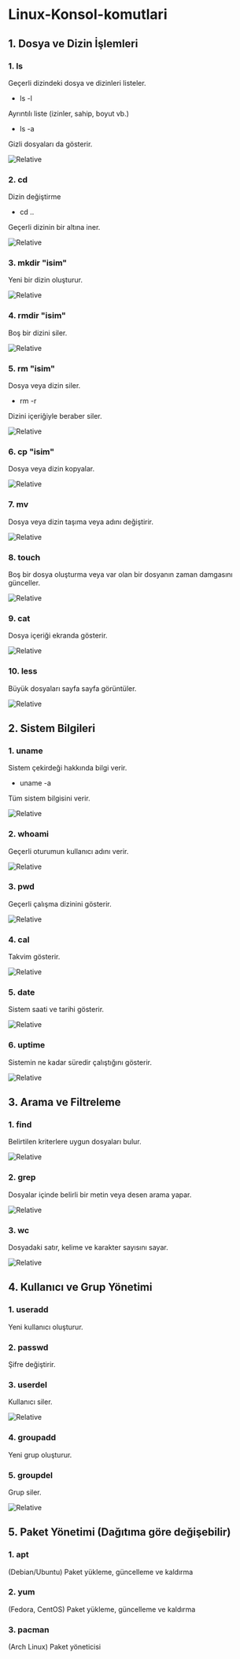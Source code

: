 # Linux-Konsol-komutlari
## 1. Dosya ve Dizin İşlemleri
### 1. ls

   Geçerli dizindeki dosya ve dizinleri listeler. 
   + ls -l
   
   Ayrıntılı liste (izinler, sahip, boyut vb.)
   + ls -a

   Gizli dosyaları da gösterir.

   ![Relative](/gorseller/1.png)
   
### 2. cd
Dizin değiştirme

+ cd ..

Geçerli dizinin bir altına iner.

![Relative](/gorseller/2.png)

### 3. mkdir "isim"
Yeni bir dizin oluşturur.

![Relative](/gorseller/3.png)

### 4. rmdir "isim"
Boş bir dizini siler.

![Relative](/gorseller/4.png)

### 5. rm "isim"
Dosya veya dizin siler.

+ rm -r

Dizini içeriğiyle beraber siler.

![Relative](/gorseller/5.png)

### 6. cp "isim"
Dosya veya dizin kopyalar.

![Relative](/gorseller/6.png)

### 7. mv
Dosya veya dizin taşıma veya adını değiştirir.

![Relative](/gorseller/7.png)

### 8. touch
Boş bir dosya oluşturma veya var olan bir dosyanın zaman damgasını günceller.

![Relative](/gorseller/8.png)

### 9. cat
Dosya içeriği ekranda gösterir.

![Relative](/gorseller/9.png)

### 10. less
Büyük dosyaları sayfa sayfa görüntüler.

![Relative](/gorseller/10.png)

## 2. Sistem Bilgileri
### 1. uname
Sistem çekirdeği hakkında bilgi verir.

+ uname -a

Tüm sistem bilgisini verir.

![Relative](/gorseller/11.png)

### 2. whoami
Geçerli oturumun kullanıcı adını verir.

![Relative](/gorseller/12.png)

### 3. pwd 
Geçerli çalışma dizinini gösterir.

![Relative](/gorseller/13.png)

### 4. cal
Takvim gösterir.

![Relative](/gorseller/14.png)

### 5. date
Sistem saati ve tarihi gösterir.

![Relative](/gorseller/15.png)

### 6. uptime
Sistemin ne kadar süredir çalıştığını gösterir.

![Relative](/gorseller/16.png)

## 3. Arama ve Filtreleme
### 1. find
Belirtilen kriterlere uygun dosyaları bulur.

![Relative](/gorseller/17.png)

### 2. grep
Dosyalar içinde belirli bir metin veya desen arama yapar.

![Relative](/gorseller/18.png)

### 3. wc
Dosyadaki satır, kelime ve karakter sayısını sayar.

![Relative](/gorseller/19.png)

## 4. Kullanıcı ve Grup Yönetimi
### 1. useradd
Yeni kullanıcı oluşturur.

### 2. passwd
Şifre değiştirir.

### 3. userdel
Kullanıcı siler.

![Relative](/gorseller/20.png)

### 4. groupadd
Yeni grup oluşturur.

### 5. groupdel
Grup siler.

![Relative](/gorseller/21.png)

## 5. Paket Yönetimi (Dağıtıma göre değişebilir)
### 1. apt
(Debian/Ubuntu) Paket yükleme, güncelleme ve kaldırma


### 2. yum
(Fedora, CentOS) Paket yükleme, güncelleme ve kaldırma


### 3. pacman
(Arch Linux) Paket yöneticisi

